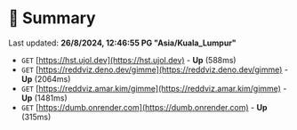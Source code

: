 # 📖 Summary
Last updated: **26/8/2024, 12:46:55 PG "Asia/Kuala_Lumpur"**

- `GET` [https://hst.ujol.dev](https://hst.ujol.dev) - **Up** (588ms)
- `GET` [https://reddviz.deno.dev/gimme](https://reddviz.deno.dev/gimme) - **Up** (2064ms)
- `GET` [https://reddviz.amar.kim/gimme](https://reddviz.amar.kim/gimme) - **Up** (1481ms)
- `GET` [https://dumb.onrender.com](https://dumb.onrender.com) - **Up** (315ms)
